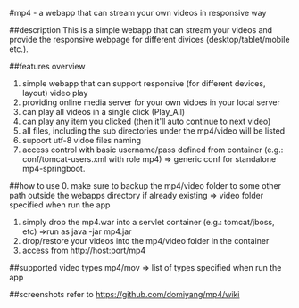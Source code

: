 #mp4 - a webapp that can stream your own videos in responsive way

##description
This is a simple webapp that can stream your videos and provide the responsive webpage for different divices (desktop/tablet/mobile etc.).

##features overview
1. simple webapp that can support responsive (for different devices, layout) video play
2. providing online media server for your own vidoes in your local server
3. can play all videos in a single click (Play_All)
4. can play any item you clicked (then it'll auto continue to next video)
5. all files, including the sub directories under the mp4/video will be listed
6. support utf-8 vidoe files naming
7. access control with basic username/pass defined from container (e.g.: conf/tomcat-users.xml with role mp4) => generic conf for standalone mp4-springboot.

##how to use
0. make sure to backup the mp4/video folder to some other path outside the webapps directory if already existing => video folder specified when run the app
1. simply drop the mp4.war into a servlet container (e.g.: tomcat/jboss, etc) =>run as java -jar mp4.jar
2. drop/restore your videos into the mp4/video folder in the container
3. access from http://host:port/mp4

##supported video types
mp4/mov => list of types specified when run the app

##screenshots
refer to https://github.com/domiyang/mp4/wiki
